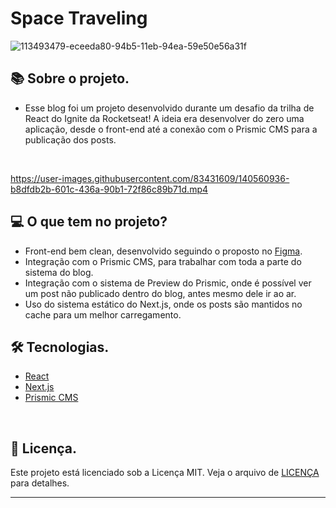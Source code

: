# Space Traveling
![113493479-eceeda80-94b5-11eb-94ea-59e50e56a31f](https://user-images.githubusercontent.com/83431609/140555145-18d008da-d651-4526-871e-2553bad4cd07.png)

## 📚 Sobre o projeto.

* Esse blog foi um projeto desenvolvido durante um desafio da trilha de React do Ignite da Rocketseat! A ideia era desenvolver do zero uma aplicação, desde o front-end até a conexão com o Prismic CMS para a publicação dos posts.

&nbsp;


https://user-images.githubusercontent.com/83431609/140560936-b8dfdb2b-601c-436a-90b1-72f86c89b71d.mp4


## 💻 O que tem no projeto?

* Front-end bem clean, desenvolvido seguindo o proposto no [Figma](https://www.figma.com/file/0Y26j0tf1K2WB5c1ja5hov/Desafios-M%C3%B3dulo-3-ReactJS?node-id=0%3A1).
* Integração com o Prismic CMS, para trabalhar com toda a parte do sistema do blog.
* Integração com o sistema de Preview do Prismic, onde é possível ver um post não publicado dentro do blog, antes mesmo dele ir ao ar.
* Uso do sistema estático do Next.js, onde os posts são mantidos no cache para um melhor carregamento.


## 🛠️ Tecnologias.

* [React](https://pt-br.reactjs.org/E)
* [Next.js](https://nextjs.org/)
* [Prismic CMS](https://prismic.io/)

&nbsp;



## 📝 Licença.

Este projeto está licenciado sob a Licença MIT. Veja o arquivo de [LICENÇA](https://github.com/GBDev13/space-traveling/blob/master/LICENSE) para detalhes.


---
